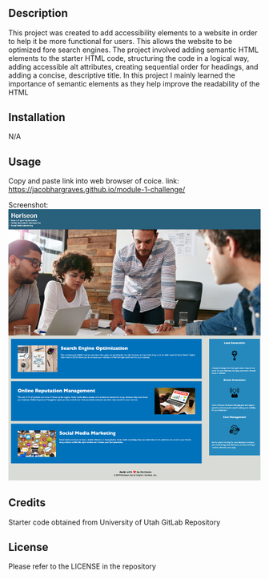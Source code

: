 # <module-1-challenge>

## Description

This project was created to add accessibility elements to a website in order to help it be more functional for users. This allows the website to be optimized fore search engines. The project involved adding semantic HTML elements to the starter HTML code, structuring the code in a logical way, adding accessible alt attributes, creating sequential order for headings, and adding a concise, descriptive title. In this project I mainly learned the importance of semantic elements as they help improve the readability of the HTML

## Installation

N/A

## Usage

Copy and paste link into web browser of coice.
link: https://jacobhargraves.github.io/module-1-challenge/

Screenshot:
![](./Assets%20copy/website-screenshot.html.png)

## Credits

Starter code obtained from University of Utah GitLab Repository

## License

Please refer to the LICENSE in the repository